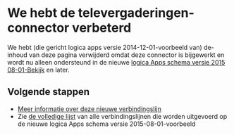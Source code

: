 <properties
   pageTitle="Met de televergaderingen-Connector in logica Apps | Microsoft Azure App Service"
   description="Het maken en configureren van de televergaderingen-Connector of API-app en gebruiken in een logica in Azure App Service app"
   services="logic-apps"
   documentationCenter=".net,nodejs,java"
   authors="msftman"
   manager="erikre"
   editor=""/>

<tags
   ms.service="logic-apps"
   ms.devlang="multiple"
   ms.topic="article"
   ms.tgt_pltfrm="na"
   ms.workload="integration"
   ms.date="04/19/2016"
   ms.author="deonhe"/>


# <a name="weve-improved-the-salesforce-connector"></a>We hebt de televergaderingen-connector verbeterd 

We hebt (die gericht logica apps versie 2014-12-01-voorbeeld van) de-inhoud van deze pagina verwijderd omdat deze connector is bijgewerkt en wordt nu alleen ondersteund in de nieuwe [logica Apps schema versie 2015 08-01-Bekijk](./app-service-logic-schema-2015-08-01.md) en later. 


## <a name="next-steps"></a>Volgende stappen    

- [Meer informatie over deze nieuwe verbindingslijn](../connectors/connectors-create-api-salesforce.md)
- Zie [de volledige lijst](../connectors/apis-list.md) van alle verbindingslijnen die worden uitgevoerd op de nieuwe logica Apps schema versie 2015-08-01-voorbeeld  